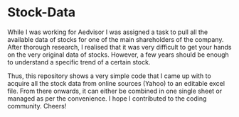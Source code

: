 # Stock-Data
While I was working for Aedvisor I was assigned a task to pull all the available data of stocks for one of the main shareholders of the company. After thorough research, I realised that it was very difficult to get your hands on the very original data of stocks. However, a few years should be enough to understand a specific trend of a certain stock.

Thus, this repository shows a very simple code that I came up with to acquire all the stock data from online sources (Yahoo) to an editable excel file. From there onwards, it can either be combined in one single sheet or managed as per the convenience. I hope I contributed to the coding community. Cheers!
